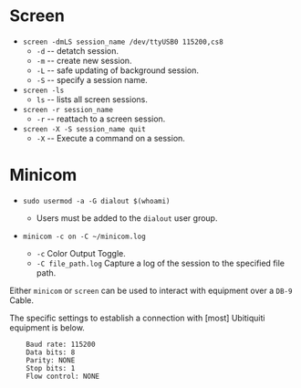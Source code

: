 <!-- Use `screen` or `minicom` instead of system's `shell` to interact with a `DB-9`/`rollover`/`console` cable. -->

# Screen

* `screen -dmLS session_name /dev/ttyUSB0 115200,cs8`
  - `-d` -- detatch session.
  - `-m` -- create new session.
  - `-L` -- safe updating of background session.
  - `-S` -- specify a session name.
* `screen -ls`
  - `ls` -- lists all screen sessions.
* `screen -r session_name`
  - `-r` -- reattach to a screen session.
* `screen -X -S session_name quit`
  - `-X` -- Execute a command on a session.

# Minicom

* `sudo usermod -a -G dialout $(whoami)`
  - Users must be added to the `dialout` user group.

* `minicom -c on -C ~/minicom.log`
  - `-c` Color Output Toggle.
  - `-C file_path.log` Capture a log of the session to the specified file path.

Either `minicom` or `screen` can be used to interact with equipment over a `DB-9` Cable.

The specific settings to establish a connection with [most] Ubitiquiti equipment is below.

```
    Baud rate: 115200
    Data bits: 8
    Parity: NONE
    Stop bits: 1
    Flow control: NONE
```
